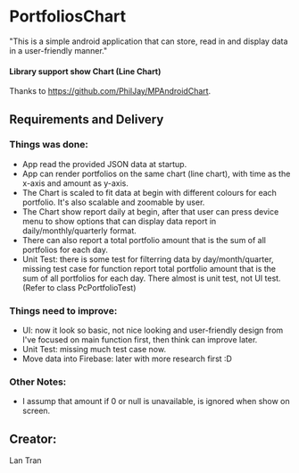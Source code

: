 # PortfoliosChart

"This is a simple android application that can store, read in and display data in a user-friendly manner."

#### Library support show Chart (Line Chart)
Thanks to https://github.com/PhilJay/MPAndroidChart.


## Requirements and Delivery

### Things was done:

- App read the provided JSON data at startup.
- App can render portfolios on the same chart (line chart), with time as the x-axis and amount as y-axis. 
- The Chart is scaled to fit data at begin with different colours for each portfolio. It's also scalable and zoomable by user.
- The Chart show report daily at begin, after that user can press device menu to show options that can display data report in daily/monthly/quarterly format. 
- There can also report a total portfolio amount that is the sum of all portfolios for each day.
- Unit Test: there is some test for filterring data by day/month/quarter, missing test case for function report total portfolio amount that is the sum of all portfolios for each day. There almost is unit test, not UI test. (Refer to class PcPortfolioTest)

### Things need to improve:
 
 - UI: now it look so basic, not nice looking and user-friendly design from I've focused on main function first, then think can improve later.
 - Unit Test: missing much test case now.
 - Move data into Firebase: later with more research first :D

### Other Notes:

- I assump that amount if 0 or null is unavailable, is ignored when show on screen. 


## Creator:
Lan Tran

